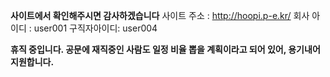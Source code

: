 **사이트에서 확인해주시면 감사하겠습니다**
사이트 주소 : http://hoopi.p-e.kr/
회사 아이디 : user001
구직자아이디: user004

**휴직 중입니다. 공문에 재직중인 사람도 일정 비율 뽑을 계획이라고 되어 있어, 용기내어 지원합니다.**
